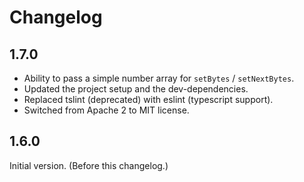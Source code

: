 # Changelog

## 1.7.0

- Ability to pass a simple number array for `setBytes` / `setNextBytes`.
- Updated the project setup and the dev-dependencies.
- Replaced tslint (deprecated) with eslint (typescript support).
- Switched from Apache 2 to MIT license.

## 1.6.0

Initial version. (Before this changelog.)
